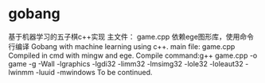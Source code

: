 # gobang
基于机器学习的五子棋c++实现
主文件： game.cpp
依赖ege图形库，使用命令行编译
Gobang with machine learning using c++.
main file: game.cpp
Compiled in cmd with mingw and ege.
Compile command:g++ game.cpp -o game -g -Wall -lgraphics -lgdi32 -limm32 -lmsimg32 -lole32 -loleaut32 -lwinmm -luuid -mwindows
To be continued.
